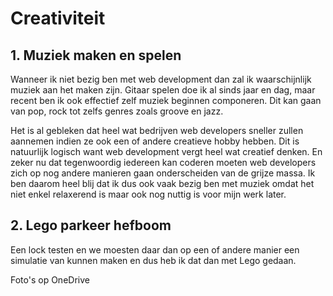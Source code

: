 # Creativiteit
## 1. Muziek maken en spelen
Wanneer ik niet bezig ben met web development dan zal ik waarschijnlijk muziek aan het maken zijn. Gitaar spelen doe ik al sinds jaar en dag, maar recent ben ik ook effectief zelf muziek beginnen componeren. Dit kan gaan van pop, rock tot zelfs genres zoals groove en jazz.

Het is al gebleken dat heel wat bedrijven web developers sneller zullen aannemen indien ze ook een of andere creatieve hobby hebben. Dit is natuurlijk logisch want web development vergt heel wat creatief denken. En zeker nu dat tegenwoordig iedereen kan coderen moeten web developers zich op nog andere manieren gaan onderscheiden van de grijze massa. Ik ben daarom heel blij dat ik dus ook vaak bezig ben met muziek omdat het niet enkel relaxerend is maar ook nog nuttig is voor mijn werk later.

## 2. Lego parkeer hefboom
Een lock testen en we moesten daar dan op een of andere manier een simulatie van kunnen maken en dus heb ik dat dan met Lego gedaan.

Foto's op OneDrive
